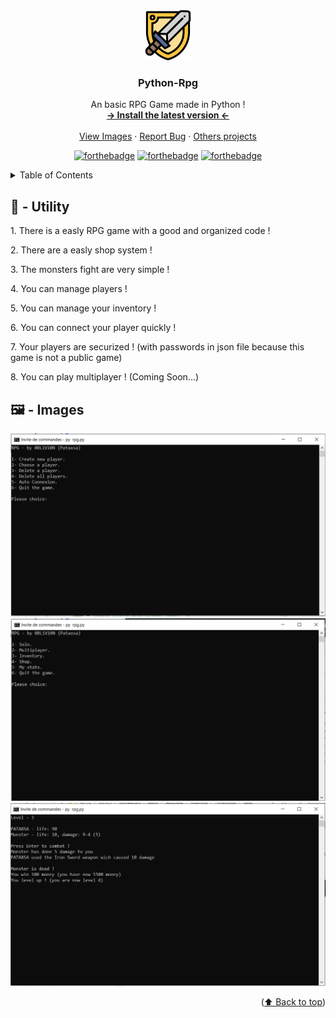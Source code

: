<div id="top"></div>
<div align="center">
  <a href="https://github.com/Pataxsa/Python-Rpg">
    <img src="https://raw.githubusercontent.com/Pataxsa/Python-Rpg/main/assets/Icon.png" alt="Logo" width="80" height="80">
  </a>

  <h3 align="center">Python-Rpg</h3>

  <p align="center">
    An basic RPG Game made in Python !
    <br />
    <a href="https://github.com/Pataxsa/Python-Rpg/releases/latest"><strong>-> Install the latest version <-</strong></a>
    <br />
    <br />
    <a href="#image">View Images</a>
    ·
    <a href="https://github.com/Pataxsa/Python-Rpg/issues">Report Bug</a>
    ·
    <a href="https://github.com/Pataxsa?tab=repositories">Others projects</a>
  </p>
</div>
<div align="center">
  
  [![forthebadge](https://forthebadge.com/images/badges/made-with-python.svg)](https://github.com/Pataxsa/Python-Rpg)
  [![forthebadge](https://forthebadge.com/images/badges/built-with-love.svg)](https://github.com/Pataxsa/Python-Rpg)
  [![forthebadge](https://forthebadge.com/images/badges/open-source.svg)](https://github.com/Pataxsa/Python-Rpg)
  
</div>

<details>
  <summary>Table of Contents</summary>
  <ol>
    <li>
      <a href="#utility">Utility</a>
    </li>
    <li>
      <a href="#images">Images</a>
    </li>
  </ol>
</details>

<h2 id="utility">🔨 - Utility</h2>
<p>1. There is a easly RPG game with a good and organized code !</p>
<p>2. There are a easly shop system !</p>
<p>3. The monsters fight are very simple !</p>
<p>4. You can manage players !</p>
<p>5. You can manage your inventory !</p>
<p>6. You can connect your player quickly !</p>
<p>7. Your players are securized ! (with passwords in json file because this game is not a public game)</p>
<p>8. You can play multiplayer ! (Coming Soon...)</p>


<h2 id="images">🖼️ - Images</h2>

[<img src="https://raw.githubusercontent.com/Pataxsa/Python-Rpg/main/assets/Mainmenu.PNG" alt="Image" width="600">](https://github.com/Pataxsa/Python-Rpg/releases/latest)
[<img src="https://raw.githubusercontent.com/Pataxsa/Python-Rpg/main/assets/Playermenu.PNG" alt="Image" width="600">](https://github.com/Pataxsa/Python-Rpg/releases/latest)
[<img src="https://raw.githubusercontent.com/Pataxsa/Python-Rpg/main/assets/Fight.PNG" alt="Image" width="600">](https://github.com/Pataxsa/Python-Rpg/releases/latest)

<p align="right">(<a href="#top">⬆️ Back to top</a>)</p>
